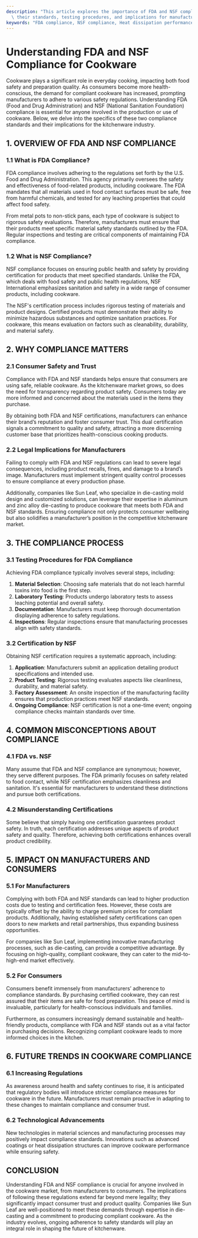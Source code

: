 ```yaml
---
description: "This article explores the importance of FDA and NSF compliance for cookware, detailing\
  \ their standards, testing procedures, and implications for manufacturers and consumers."
keywords: "FDA compliance, NSF compliance, Heat dissipation performance, Die casting process"
---
```

# Understanding FDA and NSF Compliance for Cookware

Cookware plays a significant role in everyday cooking, impacting both food safety and preparation quality. As consumers become more health-conscious, the demand for compliant cookware has increased, prompting manufacturers to adhere to various safety regulations. Understanding FDA (Food and Drug Administration) and NSF (National Sanitation Foundation) compliance is essential for anyone involved in the production or use of cookware. Below, we delve into the specifics of these two compliance standards and their implications for the kitchenware industry.

## 1. OVERVIEW OF FDA AND NSF COMPLIANCE

### 1.1 What is FDA Compliance?

FDA compliance involves adhering to the regulations set forth by the U.S. Food and Drug Administration. This agency primarily oversees the safety and effectiveness of food-related products, including cookware. The FDA mandates that all materials used in food contact surfaces must be safe, free from harmful chemicals, and tested for any leaching properties that could affect food safety.

From metal pots to non-stick pans, each type of cookware is subject to rigorous safety evaluations. Therefore, manufacturers must ensure that their products meet specific material safety standards outlined by the FDA. Regular inspections and testing are critical components of maintaining FDA compliance.

### 1.2 What is NSF Compliance?

NSF compliance focuses on ensuring public health and safety by providing certification for products that meet specified standards. Unlike the FDA, which deals with food safety and public health regulations, NSF International emphasizes sanitation and safety in a wide range of consumer products, including cookware. 

The NSF's certification process includes rigorous testing of materials and product designs. Certified products must demonstrate their ability to minimize hazardous substances and optimize sanitation practices. For cookware, this means evaluation on factors such as cleanability, durability, and material safety.

## 2. WHY COMPLIANCE MATTERS

### 2.1 Consumer Safety and Trust

Compliance with FDA and NSF standards helps ensure that consumers are using safe, reliable cookware. As the kitchenware market grows, so does the need for transparency regarding product safety. Consumers today are more informed and concerned about the materials used in the items they purchase.

By obtaining both FDA and NSF certifications, manufacturers can enhance their brand’s reputation and foster consumer trust. This dual certification signals a commitment to quality and safety, attracting a more discerning customer base that prioritizes health-conscious cooking products.

### 2.2 Legal Implications for Manufacturers

Failing to comply with FDA and NSF regulations can lead to severe legal consequences, including product recalls, fines, and damage to a brand’s image. Manufacturers must implement stringent quality control processes to ensure compliance at every production phase. 

Additionally, companies like Sun Leaf, who specialize in die-casting mold design and customized solutions, can leverage their expertise in aluminum and zinc alloy die-casting to produce cookware that meets both FDA and NSF standards. Ensuring compliance not only protects consumer wellbeing but also solidifies a manufacturer’s position in the competitive kitchenware market.

## 3. THE COMPLIANCE PROCESS

### 3.1 Testing Procedures for FDA Compliance

Achieving FDA compliance typically involves several steps, including:

1. **Material Selection**: Choosing safe materials that do not leach harmful toxins into food is the first step. 
2. **Laboratory Testing**: Products undergo laboratory tests to assess leaching potential and overall safety.
3. **Documentation**: Manufacturers must keep thorough documentation displaying adherence to safety regulations.
4. **Inspections**: Regular inspections ensure that manufacturing processes align with safety standards.

### 3.2 Certification by NSF

Obtaining NSF certification requires a systematic approach, including:

1. **Application**: Manufacturers submit an application detailing product specifications and intended use.
2. **Product Testing**: Rigorous testing evaluates aspects like cleanliness, durability, and material safety.
3. **Factory Assessment**: An onsite inspection of the manufacturing facility ensures that production practices meet NSF standards.
4. **Ongoing Compliance**: NSF certification is not a one-time event; ongoing compliance checks maintain standards over time.

## 4. COMMON MISCONCEPTIONS ABOUT COMPLIANCE  

### 4.1 FDA vs. NSF

Many assume that FDA and NSF compliance are synonymous; however, they serve different purposes. The FDA primarily focuses on safety related to food contact, while NSF certification emphasizes cleanliness and sanitation. It's essential for manufacturers to understand these distinctions and pursue both certifications.

### 4.2 Misunderstanding Certifications

Some believe that simply having one certification guarantees product safety. In truth, each certification addresses unique aspects of product safety and quality. Therefore, achieving both certifications enhances overall product credibility.

## 5. IMPACT ON MANUFACTURERS AND CONSUMERS

### 5.1 For Manufacturers

Complying with both FDA and NSF standards can lead to higher production costs due to testing and certification fees. However, these costs are typically offset by the ability to charge premium prices for compliant products. Additionally, having established safety certifications can open doors to new markets and retail partnerships, thus expanding business opportunities. 

For companies like Sun Leaf, implementing innovative manufacturing processes, such as die-casting, can provide a competitive advantage. By focusing on high-quality, compliant cookware, they can cater to the mid-to-high-end market effectively.

### 5.2 For Consumers

Consumers benefit immensely from manufacturers’ adherence to compliance standards. By purchasing certified cookware, they can rest assured that their items are safe for food preparation. This peace of mind is invaluable, particularly for health-conscious individuals and families. 

Furthermore, as consumers increasingly demand sustainable and health-friendly products, compliance with FDA and NSF stands out as a vital factor in purchasing decisions. Recognizing compliant cookware leads to more informed choices in the kitchen.

## 6. FUTURE TRENDS IN COOKWARE COMPLIANCE

### 6.1 Increasing Regulations

As awareness around health and safety continues to rise, it is anticipated that regulatory bodies will introduce stricter compliance measures for cookware in the future. Manufacturers must remain proactive in adapting to these changes to maintain compliance and consumer trust.

### 6.2 Technological Advancements

New technologies in material sciences and manufacturing processes may positively impact compliance standards. Innovations such as advanced coatings or heat dissipation structures can improve cookware performance while ensuring safety.

## CONCLUSION

Understanding FDA and NSF compliance is crucial for anyone involved in the cookware market, from manufacturers to consumers. The implications of following these regulations extend far beyond mere legality; they significantly impact consumer trust and product quality. Companies like Sun Leaf are well-positioned to meet these demands through expertise in die-casting and a commitment to producing compliant cookware. As the industry evolves, ongoing adherence to safety standards will play an integral role in shaping the future of kitchenware.
